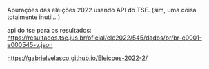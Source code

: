 Apurações das eleições 2022 usando API do TSE. (sim, uma coisa totalmente inutil...)

api do tse para os resultados: https://resultados.tse.jus.br/oficial/ele2022/545/dados/br/br-c0001-e000545-v.json

https://gabrielvelasco.github.io/Eleicoes-2022-2/